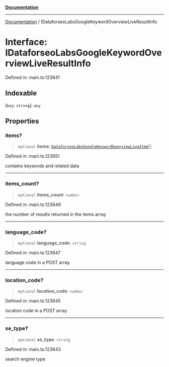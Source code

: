 [**Documentation**](../README.md)

***

[Documentation](../README.md) / IDataforseoLabsGoogleKeywordOverviewLiveResultInfo

# Interface: IDataforseoLabsGoogleKeywordOverviewLiveResultInfo

Defined in: main.ts:123641

## Indexable

\[`key`: `string`\]: `any`

## Properties

### items?

> `optional` **items**: [`DataforseoLabsGoogleKeywordOverviewLiveItem`](../classes/DataforseoLabsGoogleKeywordOverviewLiveItem.md)[]

Defined in: main.ts:123651

contains keywords and related data

***

### items\_count?

> `optional` **items\_count**: `number`

Defined in: main.ts:123649

the number of results returned in the items array

***

### language\_code?

> `optional` **language\_code**: `string`

Defined in: main.ts:123647

language code in a POST array

***

### location\_code?

> `optional` **location\_code**: `number`

Defined in: main.ts:123645

location code in a POST array

***

### se\_type?

> `optional` **se\_type**: `string`

Defined in: main.ts:123643

search engine type
